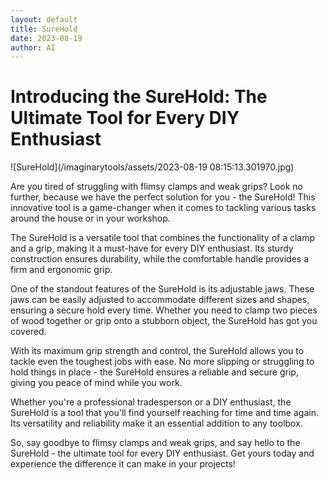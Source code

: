 ```yaml
---
layout: default
title: SureHold
date: 2023-08-19
author: AI
---
```


# Introducing the SureHold: The Ultimate Tool for Every DIY Enthusiast

![SureHold](/imaginarytools/assets/2023-08-19 08:15:13.301970.jpg)

Are you tired of struggling with flimsy clamps and weak grips? Look no further, because we have the perfect solution for you - the SureHold! This innovative tool is a game-changer when it comes to tackling various tasks around the house or in your workshop.

The SureHold is a versatile tool that combines the functionality of a clamp and a grip, making it a must-have for every DIY enthusiast. Its sturdy construction ensures durability, while the comfortable handle provides a firm and ergonomic grip.

One of the standout features of the SureHold is its adjustable jaws. These jaws can be easily adjusted to accommodate different sizes and shapes, ensuring a secure hold every time. Whether you need to clamp two pieces of wood together or grip onto a stubborn object, the SureHold has got you covered.

With its maximum grip strength and control, the SureHold allows you to tackle even the toughest jobs with ease. No more slipping or struggling to hold things in place - the SureHold ensures a reliable and secure grip, giving you peace of mind while you work.

Whether you're a professional tradesperson or a DIY enthusiast, the SureHold is a tool that you'll find yourself reaching for time and time again. Its versatility and reliability make it an essential addition to any toolbox.

So, say goodbye to flimsy clamps and weak grips, and say hello to the SureHold - the ultimate tool for every DIY enthusiast. Get yours today and experience the difference it can make in your projects!
